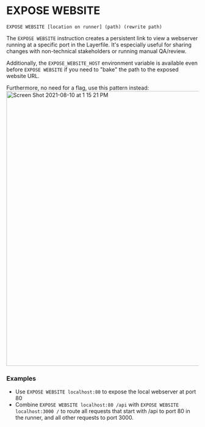 # EXPOSE WEBSITE

`EXPOSE WEBSITE [location on runner] (path) (rewrite path)`

The `EXPOSE WEBSITE` instruction creates a persistent link to view a webserver running at a specific port in the Layerfile. It's especially useful for sharing changes with non-technical stakeholders or running manual QA/review.

Additionally, the `EXPOSE_WEBSITE_HOST` environment variable is available even before `EXPOSE WEBSITE` if you need to "bake" the path to the exposed website URL.

Furthermore, no need for a flag, use this pattern instead: <img width="721" alt="Screen Shot 2021-08-10 at 1 15 21 PM" src="https://user-images.githubusercontent.com/88003890/128905657-745fca17-00a3-4611-8c15-d6e03b36a74a.png">

### Examples

- Use `EXPOSE WEBSITE localhost:80` to expose the local webserver at port 80
- Combine `EXPOSE WEBSITE localhost:80 /api` with `EXPOSE WEBSITE localhost:3000 /` to route all requests that start with /api to port 80 in the runner, and all other requests to port 3000.


